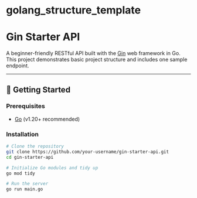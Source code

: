 # golang_structure_template

# Gin Starter API

A beginner-friendly RESTful API built with the [Gin](https://github.com/gin-gonic/gin) web framework in Go. This project demonstrates basic project structure and includes one sample endpoint.

---

## 🚀 Getting Started

### Prerequisites

- [Go](https://go.dev/doc/install) (v1.20+ recommended)

### Installation

```bash
# Clone the repository
git clone https://github.com/your-username/gin-starter-api.git
cd gin-starter-api

# Initialize Go modules and tidy up
go mod tidy

# Run the server
go run main.go
